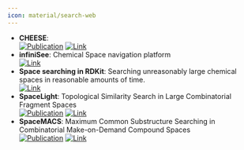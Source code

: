 ```yaml
---
icon: material/search-web
---
```


- **CHEESE**:   
	[![Publication](https://img.shields.io/badge/Publication-Citations:0-blue?style=for-the-badge&logo=arxiv)](https://doi.org/10.26434/chemrxiv-2024-cswth) [![Link](https://img.shields.io/badge/Link-offline-red?style=for-the-badge&logo=xamarin&logoColor=red)](https://cheese-docs.deepmedchem.com/) 
- **infiniSee**: Chemical Space navigation platform  
	[![Link](https://img.shields.io/badge/Link-offline-red?style=for-the-badge&logo=xamarin&logoColor=red)](https://www.biosolveit.de/products/infinisee/) 
- **Space searching in RDKit**: Searching unreasonably large chemical spaces in reasonable amounts of time.  
	[![Link](https://img.shields.io/badge/Link-offline-red?style=for-the-badge&logo=xamarin&logoColor=red)](https://greglandrum.github.io/rdkit-blog/posts/2024-12-03-introducing-synthon-search.html) 
- **SpaceLight**: Topological Similarity Search in Large Combinatorial Fragment Spaces  
	[![Publication](https://img.shields.io/badge/Publication-Citations:34-blue?style=for-the-badge&logo=bookstack)](https://doi.org/10.1021/acs.jcim.0c00850) [![Link](https://img.shields.io/badge/Link-offline-red?style=for-the-badge&logo=xamarin&logoColor=red)](https://www.zbh.uni-hamburg.de/en/forschung/amd/software/spacelight.html) 
- **SpaceMACS**: Maximum Common Substructure Searching in Combinatorial Make-on-Demand Compound Spaces  
	[![Publication](https://img.shields.io/badge/Publication-Citations:37-blue?style=for-the-badge&logo=bookstack)](https://doi.org/10.1021/acs.jcim.1c00640) [![Link](https://img.shields.io/badge/Link-online-brightgreen?style=for-the-badge&logo=cachet&logoColor=65FF8F)](https://www.zbh.uni-hamburg.de/en/forschung/amd/software/spacemacs.html) 
